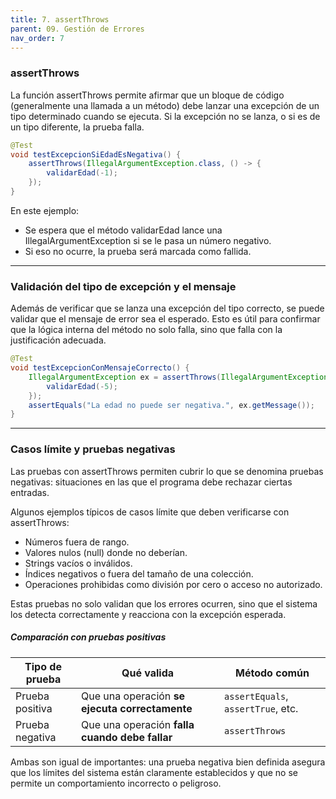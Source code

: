 ```yaml
---
title: 7. assertThrows
parent: 09. Gestión de Errores
nav_order: 7
---
```


### assertThrows

La función assertThrows permite afirmar que un bloque de código (generalmente una llamada a un método) debe lanzar una excepción de un tipo determinado cuando se ejecuta. Si la excepción no se lanza, o si es de un tipo diferente, la prueba falla.

```java 
@Test
void testExcepcionSiEdadEsNegativa() {
    assertThrows(IllegalArgumentException.class, () -> {
        validarEdad(-1);
    });
}
```

En este ejemplo:
  * Se espera que el método validarEdad lance una IllegalArgumentException si se le pasa un número negativo.
  * Si eso no ocurre, la prueba será marcada como fallida.

---
### Validación del tipo de excepción y el mensaje

Además de verificar que se lanza una excepción del tipo correcto, se puede validar que el mensaje de error sea el esperado. Esto es útil para confirmar que la lógica interna del método no solo falla, sino que falla con la justificación adecuada.

```java 
@Test
void testExcepcionConMensajeCorrecto() {
    IllegalArgumentException ex = assertThrows(IllegalArgumentException.class, () -> {
        validarEdad(-5);
    });
    assertEquals("La edad no puede ser negativa.", ex.getMessage());
}
```
--- 
### Casos límite y pruebas negativas

Las pruebas con assertThrows permiten cubrir lo que se denomina pruebas negativas: situaciones en las que el programa debe rechazar ciertas entradas.

Algunos ejemplos típicos de casos límite que deben verificarse con assertThrows:

  * Números fuera de rango.
  * Valores nulos (null) donde no deberían.
  * Strings vacíos o inválidos.
  * Índices negativos o fuera del tamaño de una colección.
  * Operaciones prohibidas como división por cero o acceso no autorizado.

Estas pruebas no solo validan que los errores ocurren, sino que el sistema los detecta correctamente y reacciona con la excepción esperada.

##### Comparación con pruebas positivas

| Tipo de prueba       | Qué valida                                      | Método común            |
|----------------------|--------------------------------------------------|--------------------------|
| Prueba positiva      | Que una operación **se ejecuta correctamente**  | `assertEquals`, `assertTrue`, etc. |
| Prueba negativa      | Que una operación **falla cuando debe fallar**  | `assertThrows`          |

Ambas son igual de importantes: una prueba negativa bien definida asegura que los límites del sistema están claramente establecidos y que no se permite un comportamiento incorrecto o peligroso.
